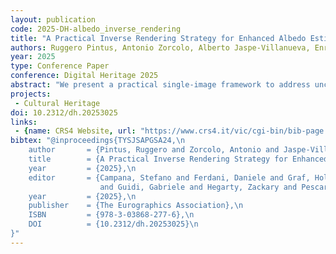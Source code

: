 ```yaml
---
layout: publication
code: 2025-DH-albedo_inverse_rendering
title: "A Practical Inverse Rendering Strategy for Enhanced Albedo Estimation for Cultural Heritage Model Reconstruction"
authors: Ruggero Pintus, Antonio Zorcolo, Alberto Jaspe-Villanueva, Enrico Gobbetti
year: 2025
type: Conference Paper
conference: Digital Heritage 2025
abstract: "We present a practical single-image framework to address uncontrolled global and local illumination effects in flash photography for improved albedo estimation and color projection onto 3D cultural heritage models. Our approach leverages an inverse rendering pipeline to process a single registered flash photograph and models ambient illumination due to environmental reflections and local interreflections. By compensating for direct and indirect light contributions, we recover a more reliable albedo signal for color projection onto the 3D model. We validate our method through extensive evaluations on two synthetic datasets and real-world acquisitions in conservation and museum settings, demonstrating its effectiveness in improving photometric accuracy and support for relighting, and proper integration of optimized color data into existing 3D models."
projects: 
 - Cultural Heritage
doi: 10.2312/dh.20253025
links:
 - {name: CRS4 Website, url: "https://www.crs4.it/vic/cgi-bin/bib-page.cgi?id=%27Pintus:2025:PIR%27"}
bibtex: "@inproceedings{TYSJSAPGSA24,\n
    author       = {Pintus, Ruggero and Zorcolo, Antonio and Jaspe-Villanueva, Alberto and Gobbetti, Enrico},\n
    title        = {A Practical Inverse Rendering Strategy for Enhanced Albedo Estimation for Cultural Heritage Model Reconstruction},\n
    year         = {2025},\n
	editor       = {Campana, Stefano and Ferdani, Daniele and Graf, Holger\n
	                and Guidi, Gabriele and Hegarty, Zackary and Pescarin, Sofia and Remondino, Fabio},\n
    year         = {2025},\n
    publisher    = {The Eurographics Association},\n
    ISBN         = {978-3-03868-277-6},\n
	DOI          = {10.2312/dh.20253025}\n
}" 
---
```

